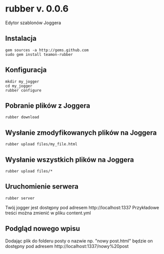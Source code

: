 rubber v. 0.0.6
===============
Edytor szablonów Joggera

Instalacja
----------
    gem sources -a http://gems.github.com
    sudo gem install teamon-rubber


Konfiguracja
------------
    mkdir my_jogger
    cd my_jogger
    rubber configure


Pobranie plików z Joggera
-------------------------
    rubber download


Wysłanie zmodyfikowanych plików na Joggera
------------------------------------------
    rubber upload files/my_file.html


Wysłanie wszystkich plików na Joggera
-------------------------------------
    rubber upload files/*
    
    
Uruchomienie serwera
--------------------
    rubber server


Twój jogger jest dostępny pod adresem http://localhost:1337
Przykładowe treści można zmienić w pliku content.yml

Podgląd nowego wpisu
--------------------
Dodając plik do folderu posty o nazwie np. "nowy post.html" będzie on dostępny pod adresem http://localhost:1337/nowy%20post